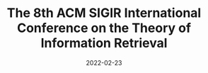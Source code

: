 ---
title: The 8th ACM SIGIR International Conference on the Theory of Information Retrieval
website: https://www.ictir2022.org
category: information-retrieval
timezone: AoE
date: 2022-02-23
published: 2022-02-23
updated: 2022-05-20
important_dates:
    - title: Paper submission deadline
      date: 2022-05-06 23:59:59
---